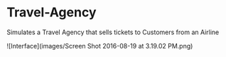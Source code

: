 # Travel-Agency
Simulates a Travel Agency that sells tickets to Customers from an Airline


![Interface](images/Screen Shot 2016-08-19 at 3.19.02 PM.png)
